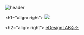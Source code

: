 
![header](https://capsule-render.vercel.app/api?type=Cylinder&color=0:E040FB,100:2FE4ED&height=170&section=header&text=YoungJo&fontSize=50&fontColor=FFFFFF)


<h1="align: right"> ![](https://emotiondesignlabdotcom.files.wordpress.com/2015/11/edesign_logo_final_last_2.jpg?w=244) </h1>

<h2="align: right"> [eDesignLAB주소](https://emotiondesignlab.com/) </h2>

